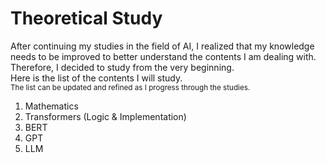 # Theoretical Study

After continuing my studies in the field of AI, I realized that my knowledge needs to be improved to better understand the contents I am dealing with.<br>
Therefore, I decided to study from the very beginning.<br>
Here is the list of the contents I will study.<br>
<sub>The list can be updated and refined as I progress through the studies.</sub>

1. Mathematics
2. Transformers (Logic & Implementation)
3. BERT
4. GPT
5. LLM
